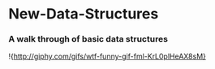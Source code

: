 # New-Data-Structures
### A walk through of basic data structures
!{http://giphy.com/gifs/wtf-funny-gif-fml-KrL0plHeAX8sM}
